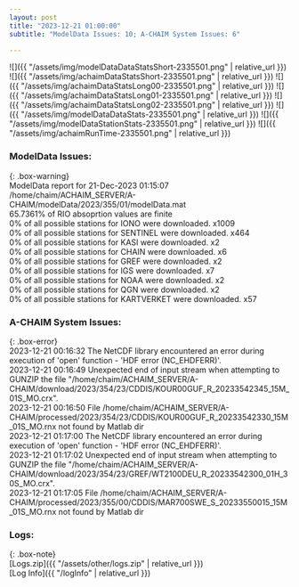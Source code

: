 ```yaml
---
layout: post
title: "2023-12-21 01:00:00"
subtitle: "ModelData Issues: 10; A-CHAIM System Issues: 6"

---
```


![]({{ "/assets/img/modelDataDataStatsShort-2335501.png" | relative_url }})
![]({{ "/assets/img/achaimDataStatsShort-2335501.png" | relative_url }})
![]({{ "/assets/img/achaimDataStatsLong00-2335501.png" | relative_url }})
![]({{ "/assets/img/achaimDataStatsLong01-2335501.png" | relative_url }})
![]({{ "/assets/img/achaimDataStatsLong02-2335501.png" | relative_url }})
![]({{ "/assets/img/modelDataDataStats-2335501.png" | relative_url }})
![]({{ "/assets/img/modelDataStationStats-2335501.png" | relative_url }})
![]({{ "/assets/img/achaimRunTime-2335501.png" | relative_url }})


### ModelData Issues:  
  
{: .box-warning}  
 ModelData report for 21-Dec-2023 01:15:07   
 /home/chaim/ACHAIM_SERVER/A-CHAIM/modelData/2023/355/01/modelData.mat   
 65.7361% of RIO absoprtion values are finite   
 0% of all possible stations for IONO were downloaded. x1009   
 0% of all possible stations for SENTINEL were downloaded. x464   
 0% of all possible stations for KASI were downloaded. x2   
 0% of all possible stations for CHAIN were downloaded. x6   
 0% of all possible stations for GREF were downloaded. x2   
 0% of all possible stations for IGS were downloaded. x7   
 0% of all possible stations for NOAA were downloaded. x2   
 0% of all possible stations for QGN were downloaded. x2   
 0% of all possible stations for KARTVERKET were downloaded. x57   
  
### A-CHAIM System Issues:  
  
{: .box-error}  
2023-12-21 00:16:32 The NetCDF library encountered an error during execution of 'open' function - 'HDF error (NC_EHDFERR)'.  
2023-12-21 00:16:49 Unexpected end of input stream when attempting to GUNZIP the file "/home/chaim/ACHAIM_SERVER/A-CHAIM/download/2023/354/23/CDDIS/KOUR00GUF_R_20233542345_15M_01S_MO.crx".  
2023-12-21 00:16:50 File /home/chaim/ACHAIM_SERVER/A-CHAIM/processed/2023/354/23/CDDIS/KOUR00GUF_R_20233542330_15M_01S_MO.rnx not found by Matlab dir  
2023-12-21 01:17:00 The NetCDF library encountered an error during execution of 'open' function - 'HDF error (NC_EHDFERR)'.  
2023-12-21 01:17:02 Unexpected end of input stream when attempting to GUNZIP the file "/home/chaim/ACHAIM_SERVER/A-CHAIM/download/2023/354/23/GREF/WT2100DEU_R_20233542300_01H_30S_MO.crx".  
2023-12-21 01:17:05 File /home/chaim/ACHAIM_SERVER/A-CHAIM/processed/2023/355/00/CDDIS/MAR700SWE_S_20233550015_15M_01S_MO.rnx not found by Matlab dir  

### Logs:  
  
{: .box-note}  
[Logs.zip]({{ "/assets/other/logs.zip" | relative_url }})  
[Log Info]({{ "/logInfo" | relative_url }})  
